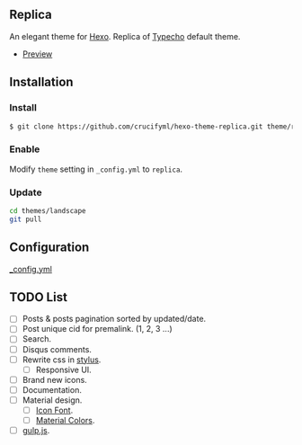 Replica
---

An elegant theme for [Hexo]. Replica of [Typecho] default theme.

- [Preview](https://blog.crucifyml.com/)

## Installation

### Install

```bash
$ git clone https://github.com/crucifyml/hexo-theme-replica.git theme/replica
```

### Enable

Modify `theme` setting in `_config.yml` to `replica`.

### Update

``` bash
cd themes/landscape
git pull
```

## Configuration

[_config.yml](_config.yml)

## TODO List

- [ ] Posts & posts pagination sorted by updated/date.
- [ ] Post unique cid for premalink. (1, 2, 3 ...)
- [ ] Search.
- [ ] Disqus comments.
- [ ] Rewrite css in [stylus](https://github.com/stylus/stylus).
  - [ ] Responsive UI.
- [ ] Brand new icons.
- [ ] Documentation.
- [ ] Material design.
  - [ ] [Icon Font](http://google.github.io/material-design-icons/).
  - [ ] [Material Colors](https://github.com/shuhei/material-colors).
- [ ] [gulp.js](http://gulpjs.com/).

[Hexo]: https://hexo.io/
[Typecho]: http://typecho.org/
